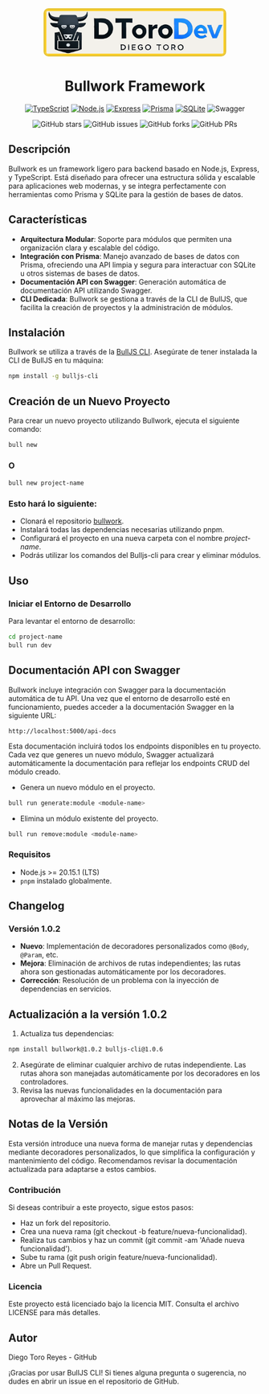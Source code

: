 <div align="center">
  <a href="https://dtoro-dev-portfolio.netlify.app/">
    <img src="https://raw.githubusercontent.com/dtoro-dev/minimalist-portfolio/master/src/assets/logo-2.2.webp" height="90px" width="auto" style="background-color: #f2f1eb; border-radius: 10px; border: 3px solid #e8c538" />
  </a> 


  # Bullwork Framework

  [![TypeScript](https://img.shields.io/badge/TypeScript-%23007ACC.svg?style=for-the-badge&logo=typescript&logoColor=white)](https://www.typescriptlang.org/)
  [![Node.js](https://img.shields.io/badge/Node.js-%2343853D.svg?style=for-the-badge&logo=node.js&logoColor=white)](https://nodejs.org/)
  [![Express](https://img.shields.io/badge/Express-%23000000.svg?style=for-the-badge&logo=express&logoColor=white)](https://expressjs.com/)
  [![Prisma](https://img.shields.io/badge/Prisma-%2300A3E0.svg?style=for-the-badge&logo=prisma&logoColor=white)](https://www.prisma.io/)
  [![SQLite](https://img.shields.io/badge/SQLite-%23003B57.svg?style=for-the-badge&logo=sqlite&logoColor=white)](https://sqlite.org/)
  ![Swagger](https://img.shields.io/badge/-Swagger-%23Clojure?style=for-the-badge&logo=swagger&logoColor=white)

  ![GitHub stars](https://img.shields.io/github/stars/dtoro-dev/bullwork)
  ![GitHub issues](https://img.shields.io/github/issues/dtoro-dev/bullwork)
  ![GitHub forks](https://img.shields.io/github/forks/dtoro-dev/bullwork)
  ![GitHub PRs](https://img.shields.io/github/issues-pr/dtoro-dev/bullwork)
</div>

## Descripción

Bullwork es un framework ligero para backend basado en Node.js, Express, y TypeScript. Está diseñado para ofrecer una estructura sólida y escalable para aplicaciones web modernas, y se integra perfectamente con herramientas como Prisma y SQLite para la gestión de bases de datos.

## Características

- **Arquitectura Modular**: Soporte para módulos que permiten una organización clara y escalable del código.
- **Integración con Prisma**: Manejo avanzado de bases de datos con Prisma, ofreciendo una API limpia y segura para interactuar con SQLite u otros sistemas de bases de datos.
- **Documentación API con Swagger**: Generación automática de documentación API utilizando Swagger.
- **CLI Dedicada**: Bullwork se gestiona a través de la CLI de BullJS, que facilita la creación de proyectos y la administración de módulos.

## Instalación

Bullwork se utiliza a través de la [BullJS CLI](https://www.npmjs.com/package/bulljs-cli). Asegúrate de tener instalada la CLI de BullJS en tu máquina:

```bash
npm install -g bulljs-cli
```

## Creación de un Nuevo Proyecto
Para crear un nuevo proyecto utilizando Bullwork, ejecuta el siguiente comando:

```bash
bull new
```
### O
```bash
bull new project-name
```

### Esto hará lo siguiente:

- Clonará el repositorio [bullwork](https://github.com/dtoro-dev/bullwork).
- Instalará todas las dependencias necesarias utilizando pnpm.
- Configurará el proyecto en una nueva carpeta con el nombre *project-name*.
- Podrás utilizar los comandos del Bulljs-cli para crear y eliminar módulos.

## Uso

### Iniciar el Entorno de Desarrollo

Para levantar el entorno de desarrollo:

```bash
cd project-name
bull run dev
```

## Documentación API con Swagger

Bullwork incluye integración con Swagger para la documentación automática de tu API. Una vez que el entorno de desarrollo esté en funcionamiento, puedes acceder a la documentación Swagger en la siguiente URL:

```
http://localhost:5000/api-docs 
```

Esta documentación incluirá todos los endpoints disponibles en tu proyecto. Cada vez que generes un nuevo módulo, Swagger actualizará automáticamente la documentación para reflejar los endpoints CRUD del módulo creado.

 - Genera un nuevo módulo en el proyecto.
```bash
bull run generate:module <module-name>
```

 - Elimina un módulo existente del proyecto.
```bash
bull run remove:module <module-name>
```

### Requisitos

- Node.js >= 20.15.1 (LTS)
- `pnpm` instalado globalmente.

## Changelog

### Versión 1.0.2
- **Nuevo**: Implementación de decoradores personalizados como `@Body`, `@Param`, etc.
- **Mejora**: Eliminación de archivos de rutas independientes; las rutas ahora son gestionadas automáticamente por los decoradores.
- **Corrección**: Resolución de un problema con la inyección de dependencias en servicios.

## Actualización a la versión 1.0.2

1. Actualiza tus dependencias:
```bash
npm install bullwork@1.0.2 bulljs-cli@1.0.6
```
2. Asegúrate de eliminar cualquier archivo de rutas independiente. Las rutas ahora son manejadas automáticamente por los decoradores en los controladores.
3. Revisa las nuevas funcionalidades en la documentación para aprovechar al máximo las mejoras.

## Notas de la Versión

Esta versión introduce una nueva forma de manejar rutas y dependencias mediante decoradores personalizados, lo que simplifica la configuración y mantenimiento del código. Recomendamos revisar la documentación actualizada para adaptarse a estos cambios.

### Contribución
Si deseas contribuir a este proyecto, sigue estos pasos:

 - Haz un fork del repositorio.
 - Crea una nueva rama (git checkout -b feature/nueva-funcionalidad).
 - Realiza tus cambios y haz un commit (git commit -am 'Añade nueva funcionalidad').
 - Sube tu rama (git push origin feature/nueva-funcionalidad).
 - Abre un Pull Request.

### Licencia
Este proyecto está licenciado bajo la licencia MIT. Consulta el archivo LICENSE para más detalles.

## Autor
Diego Toro Reyes - GitHub

¡Gracias por usar BullJS CLI! Si tienes alguna pregunta o sugerencia, no dudes en abrir un issue en el repositorio de GitHub.